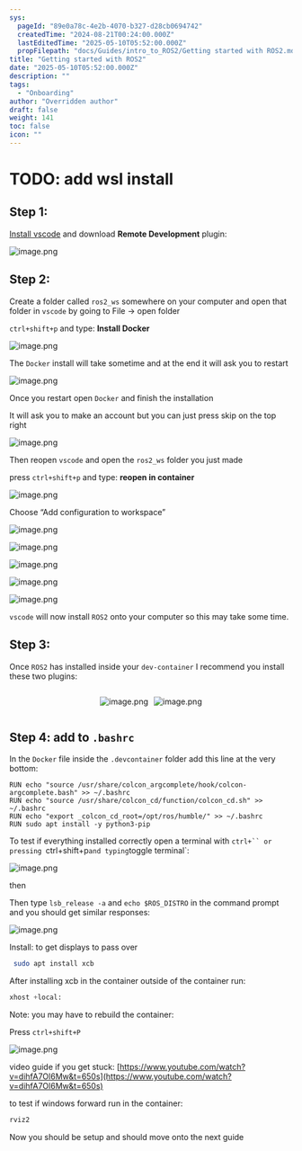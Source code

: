 ```yaml
---
sys:
  pageId: "89e0a78c-4e2b-4070-b327-d28cb0694742"
  createdTime: "2024-08-21T00:24:00.000Z"
  lastEditedTime: "2025-05-10T05:52:00.000Z"
  propFilepath: "docs/Guides/intro_to_ROS2/Getting started with ROS2.md"
title: "Getting started with ROS2"
date: "2025-05-10T05:52:00.000Z"
description: ""
tags:
  - "Onboarding"
author: "Overridden author"
draft: false
weight: 141
toc: false
icon: ""
---
```


# TODO: add wsl install

## Step 1:

[Install vscode](https://code.visualstudio.com/download) and download **Remote Development** plugin:

![image.png](https://prod-files-secure.s3.us-west-2.amazonaws.com/d518164a-d88e-44d1-a4ee-3adb3bd8bce0/efb52993-1881-4a40-b95e-6f020334f022/image.png?X-Amz-Algorithm=AWS4-HMAC-SHA256&X-Amz-Content-Sha256=UNSIGNED-PAYLOAD&X-Amz-Credential=ASIAZI2LB46673A2EKHK%2F20250615%2Fus-west-2%2Fs3%2Faws4_request&X-Amz-Date=20250615T230813Z&X-Amz-Expires=3600&X-Amz-Security-Token=IQoJb3JpZ2luX2VjEGQaCXVzLXdlc3QtMiJHMEUCIFINHQtDB76buCWsvBU6pTMJSE0lLW3pf9%2BslMyALGKkAiEAtBddJb8473DA5g5LbWcbdBOBlrvGTVUIR8kFBs0aCHcq%2FwMITRAAGgw2Mzc0MjMxODM4MDUiDAC24RSOVN8MYZ6UbyrcAx17OJ8iBlHQoEuXOlCyJ5vMXz%2FH1ifFddTQb3Yrw6tQJ3Rx5P2CHHE4GNYEt4mXx0n0GeEUh8INc4TQnUv5rNKJOprhwIArkHq%2Ba7vc160vyjD9DLIJuB9sj%2B3wTY5fM1xIdq%2BeltcAnQAYgutvLmgaacijTVgfLuYXVXUoYRv%2Bdm7cblqy55UOG0Am5uQe8JM8bMK%2Bul1Jma2Lm2gK47Hc86MH4wWCzrHOthORRkAakurelttyD9jQRbb9K4R6f67fXyiUEWw676t6o4Qnluo954hnXjlc32kzOHU36bp824yERsxEBDghTUCx2y%2BJNUKtlfjH2XOhCM3RZPXZzaRQ%2FlWq93RP6DzN4icTrI%2B8ML2ciiBRh42pRHiUx41ViWM8ehdbgCxSK4u%2BoLj8lwDq4ip9OLRj1Et3d90mx%2FIZVl9nefonxJzsnZcMAuRTVJTmlu7xQJs3kPqNGI1s0AgS5LtYXgdf9GNBLx9F%2B%2BYlIfNCkE%2BNTIX6SDY64Rn5gsem8XjdKxUrbaucjcIBC32z%2B2oXslOoSd4RXbBD3NKR4XntcpDTHCQwBqld8lfWfX6Kr%2FxzZmZtV96OnenEi5i2nO2LMvpWEJNZNzwHHFiTynQFTaTMQFm8LUiXMLHOvMIGOqUBHtSFvdg%2FFcMxZKD5q%2Fx7Srg6NZ7oU1NmI06q2IiV0x%2Bjj4Cu3wXrxkl%2FsN%2BT9rppEppAn0uY7JEimyiRO7sJsU0DsqmDxkk66KO6aouXLUwNLSYI4oNRyjsICzpeUsxtmo3JfoRKw0vvbS41GGmh7H9mph9N343V0EXPq%2BDSusyxvvPvzV93G0iAmOT38ITF3uI9pRJAe2r%2FGVgjc8389oVY%2BgEb&X-Amz-Signature=47170e527c34a814b894d76d034248e29b06a2ba1cf1eac9c7c854da46701cda&X-Amz-SignedHeaders=host&x-amz-checksum-mode=ENABLED&x-id=GetObject)

## Step 2:

Create a folder called `ros2_ws` somewhere on your computer and open that folder in `vscode` by going to File → open folder 

`ctrl+shift+p` and type: **Install Docker**

![image.png](https://prod-files-secure.s3.us-west-2.amazonaws.com/d518164a-d88e-44d1-a4ee-3adb3bd8bce0/2269dc0e-1cd5-47ff-bceb-c04ad9b2eab0/image.png?X-Amz-Algorithm=AWS4-HMAC-SHA256&X-Amz-Content-Sha256=UNSIGNED-PAYLOAD&X-Amz-Credential=ASIAZI2LB46673A2EKHK%2F20250615%2Fus-west-2%2Fs3%2Faws4_request&X-Amz-Date=20250615T230813Z&X-Amz-Expires=3600&X-Amz-Security-Token=IQoJb3JpZ2luX2VjEGQaCXVzLXdlc3QtMiJHMEUCIFINHQtDB76buCWsvBU6pTMJSE0lLW3pf9%2BslMyALGKkAiEAtBddJb8473DA5g5LbWcbdBOBlrvGTVUIR8kFBs0aCHcq%2FwMITRAAGgw2Mzc0MjMxODM4MDUiDAC24RSOVN8MYZ6UbyrcAx17OJ8iBlHQoEuXOlCyJ5vMXz%2FH1ifFddTQb3Yrw6tQJ3Rx5P2CHHE4GNYEt4mXx0n0GeEUh8INc4TQnUv5rNKJOprhwIArkHq%2Ba7vc160vyjD9DLIJuB9sj%2B3wTY5fM1xIdq%2BeltcAnQAYgutvLmgaacijTVgfLuYXVXUoYRv%2Bdm7cblqy55UOG0Am5uQe8JM8bMK%2Bul1Jma2Lm2gK47Hc86MH4wWCzrHOthORRkAakurelttyD9jQRbb9K4R6f67fXyiUEWw676t6o4Qnluo954hnXjlc32kzOHU36bp824yERsxEBDghTUCx2y%2BJNUKtlfjH2XOhCM3RZPXZzaRQ%2FlWq93RP6DzN4icTrI%2B8ML2ciiBRh42pRHiUx41ViWM8ehdbgCxSK4u%2BoLj8lwDq4ip9OLRj1Et3d90mx%2FIZVl9nefonxJzsnZcMAuRTVJTmlu7xQJs3kPqNGI1s0AgS5LtYXgdf9GNBLx9F%2B%2BYlIfNCkE%2BNTIX6SDY64Rn5gsem8XjdKxUrbaucjcIBC32z%2B2oXslOoSd4RXbBD3NKR4XntcpDTHCQwBqld8lfWfX6Kr%2FxzZmZtV96OnenEi5i2nO2LMvpWEJNZNzwHHFiTynQFTaTMQFm8LUiXMLHOvMIGOqUBHtSFvdg%2FFcMxZKD5q%2Fx7Srg6NZ7oU1NmI06q2IiV0x%2Bjj4Cu3wXrxkl%2FsN%2BT9rppEppAn0uY7JEimyiRO7sJsU0DsqmDxkk66KO6aouXLUwNLSYI4oNRyjsICzpeUsxtmo3JfoRKw0vvbS41GGmh7H9mph9N343V0EXPq%2BDSusyxvvPvzV93G0iAmOT38ITF3uI9pRJAe2r%2FGVgjc8389oVY%2BgEb&X-Amz-Signature=1d95aab2f35ff05e9aba11d34d3b32ced4dadbc301702aee6d80a382b0e11d65&X-Amz-SignedHeaders=host&x-amz-checksum-mode=ENABLED&x-id=GetObject)

The `Docker` install will take sometime and at the end it will ask you to restart

![image.png](https://prod-files-secure.s3.us-west-2.amazonaws.com/d518164a-d88e-44d1-a4ee-3adb3bd8bce0/ed233f78-be33-4b1f-b89c-9c346c0e961e/image.png?X-Amz-Algorithm=AWS4-HMAC-SHA256&X-Amz-Content-Sha256=UNSIGNED-PAYLOAD&X-Amz-Credential=ASIAZI2LB46673A2EKHK%2F20250615%2Fus-west-2%2Fs3%2Faws4_request&X-Amz-Date=20250615T230813Z&X-Amz-Expires=3600&X-Amz-Security-Token=IQoJb3JpZ2luX2VjEGQaCXVzLXdlc3QtMiJHMEUCIFINHQtDB76buCWsvBU6pTMJSE0lLW3pf9%2BslMyALGKkAiEAtBddJb8473DA5g5LbWcbdBOBlrvGTVUIR8kFBs0aCHcq%2FwMITRAAGgw2Mzc0MjMxODM4MDUiDAC24RSOVN8MYZ6UbyrcAx17OJ8iBlHQoEuXOlCyJ5vMXz%2FH1ifFddTQb3Yrw6tQJ3Rx5P2CHHE4GNYEt4mXx0n0GeEUh8INc4TQnUv5rNKJOprhwIArkHq%2Ba7vc160vyjD9DLIJuB9sj%2B3wTY5fM1xIdq%2BeltcAnQAYgutvLmgaacijTVgfLuYXVXUoYRv%2Bdm7cblqy55UOG0Am5uQe8JM8bMK%2Bul1Jma2Lm2gK47Hc86MH4wWCzrHOthORRkAakurelttyD9jQRbb9K4R6f67fXyiUEWw676t6o4Qnluo954hnXjlc32kzOHU36bp824yERsxEBDghTUCx2y%2BJNUKtlfjH2XOhCM3RZPXZzaRQ%2FlWq93RP6DzN4icTrI%2B8ML2ciiBRh42pRHiUx41ViWM8ehdbgCxSK4u%2BoLj8lwDq4ip9OLRj1Et3d90mx%2FIZVl9nefonxJzsnZcMAuRTVJTmlu7xQJs3kPqNGI1s0AgS5LtYXgdf9GNBLx9F%2B%2BYlIfNCkE%2BNTIX6SDY64Rn5gsem8XjdKxUrbaucjcIBC32z%2B2oXslOoSd4RXbBD3NKR4XntcpDTHCQwBqld8lfWfX6Kr%2FxzZmZtV96OnenEi5i2nO2LMvpWEJNZNzwHHFiTynQFTaTMQFm8LUiXMLHOvMIGOqUBHtSFvdg%2FFcMxZKD5q%2Fx7Srg6NZ7oU1NmI06q2IiV0x%2Bjj4Cu3wXrxkl%2FsN%2BT9rppEppAn0uY7JEimyiRO7sJsU0DsqmDxkk66KO6aouXLUwNLSYI4oNRyjsICzpeUsxtmo3JfoRKw0vvbS41GGmh7H9mph9N343V0EXPq%2BDSusyxvvPvzV93G0iAmOT38ITF3uI9pRJAe2r%2FGVgjc8389oVY%2BgEb&X-Amz-Signature=7fa7f7cb4016fefa2461bdd4b54e7548afd50d5faf41896b5284705b64ece776&X-Amz-SignedHeaders=host&x-amz-checksum-mode=ENABLED&x-id=GetObject)

Once you restart open `Docker` and finish the installation

It will ask you to make an account but you can just press skip on the top right

![image.png](https://prod-files-secure.s3.us-west-2.amazonaws.com/d518164a-d88e-44d1-a4ee-3adb3bd8bce0/21010ad9-1659-4fd9-9f59-9932a09b2a3d/image.png?X-Amz-Algorithm=AWS4-HMAC-SHA256&X-Amz-Content-Sha256=UNSIGNED-PAYLOAD&X-Amz-Credential=ASIAZI2LB46673A2EKHK%2F20250615%2Fus-west-2%2Fs3%2Faws4_request&X-Amz-Date=20250615T230813Z&X-Amz-Expires=3600&X-Amz-Security-Token=IQoJb3JpZ2luX2VjEGQaCXVzLXdlc3QtMiJHMEUCIFINHQtDB76buCWsvBU6pTMJSE0lLW3pf9%2BslMyALGKkAiEAtBddJb8473DA5g5LbWcbdBOBlrvGTVUIR8kFBs0aCHcq%2FwMITRAAGgw2Mzc0MjMxODM4MDUiDAC24RSOVN8MYZ6UbyrcAx17OJ8iBlHQoEuXOlCyJ5vMXz%2FH1ifFddTQb3Yrw6tQJ3Rx5P2CHHE4GNYEt4mXx0n0GeEUh8INc4TQnUv5rNKJOprhwIArkHq%2Ba7vc160vyjD9DLIJuB9sj%2B3wTY5fM1xIdq%2BeltcAnQAYgutvLmgaacijTVgfLuYXVXUoYRv%2Bdm7cblqy55UOG0Am5uQe8JM8bMK%2Bul1Jma2Lm2gK47Hc86MH4wWCzrHOthORRkAakurelttyD9jQRbb9K4R6f67fXyiUEWw676t6o4Qnluo954hnXjlc32kzOHU36bp824yERsxEBDghTUCx2y%2BJNUKtlfjH2XOhCM3RZPXZzaRQ%2FlWq93RP6DzN4icTrI%2B8ML2ciiBRh42pRHiUx41ViWM8ehdbgCxSK4u%2BoLj8lwDq4ip9OLRj1Et3d90mx%2FIZVl9nefonxJzsnZcMAuRTVJTmlu7xQJs3kPqNGI1s0AgS5LtYXgdf9GNBLx9F%2B%2BYlIfNCkE%2BNTIX6SDY64Rn5gsem8XjdKxUrbaucjcIBC32z%2B2oXslOoSd4RXbBD3NKR4XntcpDTHCQwBqld8lfWfX6Kr%2FxzZmZtV96OnenEi5i2nO2LMvpWEJNZNzwHHFiTynQFTaTMQFm8LUiXMLHOvMIGOqUBHtSFvdg%2FFcMxZKD5q%2Fx7Srg6NZ7oU1NmI06q2IiV0x%2Bjj4Cu3wXrxkl%2FsN%2BT9rppEppAn0uY7JEimyiRO7sJsU0DsqmDxkk66KO6aouXLUwNLSYI4oNRyjsICzpeUsxtmo3JfoRKw0vvbS41GGmh7H9mph9N343V0EXPq%2BDSusyxvvPvzV93G0iAmOT38ITF3uI9pRJAe2r%2FGVgjc8389oVY%2BgEb&X-Amz-Signature=6c359e79ad5c87aa9fde49dd2998ae7bc498808c0ffb3e7342567cfb2883be4f&X-Amz-SignedHeaders=host&x-amz-checksum-mode=ENABLED&x-id=GetObject)

Then reopen `vscode` and open the `ros2_ws` folder you just made

press `ctrl+shift+p` and type: **reopen in container**

![image.png](https://prod-files-secure.s3.us-west-2.amazonaws.com/d518164a-d88e-44d1-a4ee-3adb3bd8bce0/4e93b8c2-41ad-488c-8095-c74205196118/image.png?X-Amz-Algorithm=AWS4-HMAC-SHA256&X-Amz-Content-Sha256=UNSIGNED-PAYLOAD&X-Amz-Credential=ASIAZI2LB46673A2EKHK%2F20250615%2Fus-west-2%2Fs3%2Faws4_request&X-Amz-Date=20250615T230813Z&X-Amz-Expires=3600&X-Amz-Security-Token=IQoJb3JpZ2luX2VjEGQaCXVzLXdlc3QtMiJHMEUCIFINHQtDB76buCWsvBU6pTMJSE0lLW3pf9%2BslMyALGKkAiEAtBddJb8473DA5g5LbWcbdBOBlrvGTVUIR8kFBs0aCHcq%2FwMITRAAGgw2Mzc0MjMxODM4MDUiDAC24RSOVN8MYZ6UbyrcAx17OJ8iBlHQoEuXOlCyJ5vMXz%2FH1ifFddTQb3Yrw6tQJ3Rx5P2CHHE4GNYEt4mXx0n0GeEUh8INc4TQnUv5rNKJOprhwIArkHq%2Ba7vc160vyjD9DLIJuB9sj%2B3wTY5fM1xIdq%2BeltcAnQAYgutvLmgaacijTVgfLuYXVXUoYRv%2Bdm7cblqy55UOG0Am5uQe8JM8bMK%2Bul1Jma2Lm2gK47Hc86MH4wWCzrHOthORRkAakurelttyD9jQRbb9K4R6f67fXyiUEWw676t6o4Qnluo954hnXjlc32kzOHU36bp824yERsxEBDghTUCx2y%2BJNUKtlfjH2XOhCM3RZPXZzaRQ%2FlWq93RP6DzN4icTrI%2B8ML2ciiBRh42pRHiUx41ViWM8ehdbgCxSK4u%2BoLj8lwDq4ip9OLRj1Et3d90mx%2FIZVl9nefonxJzsnZcMAuRTVJTmlu7xQJs3kPqNGI1s0AgS5LtYXgdf9GNBLx9F%2B%2BYlIfNCkE%2BNTIX6SDY64Rn5gsem8XjdKxUrbaucjcIBC32z%2B2oXslOoSd4RXbBD3NKR4XntcpDTHCQwBqld8lfWfX6Kr%2FxzZmZtV96OnenEi5i2nO2LMvpWEJNZNzwHHFiTynQFTaTMQFm8LUiXMLHOvMIGOqUBHtSFvdg%2FFcMxZKD5q%2Fx7Srg6NZ7oU1NmI06q2IiV0x%2Bjj4Cu3wXrxkl%2FsN%2BT9rppEppAn0uY7JEimyiRO7sJsU0DsqmDxkk66KO6aouXLUwNLSYI4oNRyjsICzpeUsxtmo3JfoRKw0vvbS41GGmh7H9mph9N343V0EXPq%2BDSusyxvvPvzV93G0iAmOT38ITF3uI9pRJAe2r%2FGVgjc8389oVY%2BgEb&X-Amz-Signature=21d032a7429b006e3254073fdd144538d387a8d859b01d47d65cc4cecd69901e&X-Amz-SignedHeaders=host&x-amz-checksum-mode=ENABLED&x-id=GetObject)

Choose “Add configuration to workspace”

![image.png](https://prod-files-secure.s3.us-west-2.amazonaws.com/d518164a-d88e-44d1-a4ee-3adb3bd8bce0/9560b282-5060-4989-ba37-97e7b2c22476/image.png?X-Amz-Algorithm=AWS4-HMAC-SHA256&X-Amz-Content-Sha256=UNSIGNED-PAYLOAD&X-Amz-Credential=ASIAZI2LB46673A2EKHK%2F20250615%2Fus-west-2%2Fs3%2Faws4_request&X-Amz-Date=20250615T230813Z&X-Amz-Expires=3600&X-Amz-Security-Token=IQoJb3JpZ2luX2VjEGQaCXVzLXdlc3QtMiJHMEUCIFINHQtDB76buCWsvBU6pTMJSE0lLW3pf9%2BslMyALGKkAiEAtBddJb8473DA5g5LbWcbdBOBlrvGTVUIR8kFBs0aCHcq%2FwMITRAAGgw2Mzc0MjMxODM4MDUiDAC24RSOVN8MYZ6UbyrcAx17OJ8iBlHQoEuXOlCyJ5vMXz%2FH1ifFddTQb3Yrw6tQJ3Rx5P2CHHE4GNYEt4mXx0n0GeEUh8INc4TQnUv5rNKJOprhwIArkHq%2Ba7vc160vyjD9DLIJuB9sj%2B3wTY5fM1xIdq%2BeltcAnQAYgutvLmgaacijTVgfLuYXVXUoYRv%2Bdm7cblqy55UOG0Am5uQe8JM8bMK%2Bul1Jma2Lm2gK47Hc86MH4wWCzrHOthORRkAakurelttyD9jQRbb9K4R6f67fXyiUEWw676t6o4Qnluo954hnXjlc32kzOHU36bp824yERsxEBDghTUCx2y%2BJNUKtlfjH2XOhCM3RZPXZzaRQ%2FlWq93RP6DzN4icTrI%2B8ML2ciiBRh42pRHiUx41ViWM8ehdbgCxSK4u%2BoLj8lwDq4ip9OLRj1Et3d90mx%2FIZVl9nefonxJzsnZcMAuRTVJTmlu7xQJs3kPqNGI1s0AgS5LtYXgdf9GNBLx9F%2B%2BYlIfNCkE%2BNTIX6SDY64Rn5gsem8XjdKxUrbaucjcIBC32z%2B2oXslOoSd4RXbBD3NKR4XntcpDTHCQwBqld8lfWfX6Kr%2FxzZmZtV96OnenEi5i2nO2LMvpWEJNZNzwHHFiTynQFTaTMQFm8LUiXMLHOvMIGOqUBHtSFvdg%2FFcMxZKD5q%2Fx7Srg6NZ7oU1NmI06q2IiV0x%2Bjj4Cu3wXrxkl%2FsN%2BT9rppEppAn0uY7JEimyiRO7sJsU0DsqmDxkk66KO6aouXLUwNLSYI4oNRyjsICzpeUsxtmo3JfoRKw0vvbS41GGmh7H9mph9N343V0EXPq%2BDSusyxvvPvzV93G0iAmOT38ITF3uI9pRJAe2r%2FGVgjc8389oVY%2BgEb&X-Amz-Signature=5c90f7c992c35913e37d9f7854fc568b7b0b956ecc42af2d53ccecdbe814023d&X-Amz-SignedHeaders=host&x-amz-checksum-mode=ENABLED&x-id=GetObject)

![image.png](https://prod-files-secure.s3.us-west-2.amazonaws.com/d518164a-d88e-44d1-a4ee-3adb3bd8bce0/2ee63f81-886b-48e8-a553-dc6e5eac99e4/image.png?X-Amz-Algorithm=AWS4-HMAC-SHA256&X-Amz-Content-Sha256=UNSIGNED-PAYLOAD&X-Amz-Credential=ASIAZI2LB46673A2EKHK%2F20250615%2Fus-west-2%2Fs3%2Faws4_request&X-Amz-Date=20250615T230813Z&X-Amz-Expires=3600&X-Amz-Security-Token=IQoJb3JpZ2luX2VjEGQaCXVzLXdlc3QtMiJHMEUCIFINHQtDB76buCWsvBU6pTMJSE0lLW3pf9%2BslMyALGKkAiEAtBddJb8473DA5g5LbWcbdBOBlrvGTVUIR8kFBs0aCHcq%2FwMITRAAGgw2Mzc0MjMxODM4MDUiDAC24RSOVN8MYZ6UbyrcAx17OJ8iBlHQoEuXOlCyJ5vMXz%2FH1ifFddTQb3Yrw6tQJ3Rx5P2CHHE4GNYEt4mXx0n0GeEUh8INc4TQnUv5rNKJOprhwIArkHq%2Ba7vc160vyjD9DLIJuB9sj%2B3wTY5fM1xIdq%2BeltcAnQAYgutvLmgaacijTVgfLuYXVXUoYRv%2Bdm7cblqy55UOG0Am5uQe8JM8bMK%2Bul1Jma2Lm2gK47Hc86MH4wWCzrHOthORRkAakurelttyD9jQRbb9K4R6f67fXyiUEWw676t6o4Qnluo954hnXjlc32kzOHU36bp824yERsxEBDghTUCx2y%2BJNUKtlfjH2XOhCM3RZPXZzaRQ%2FlWq93RP6DzN4icTrI%2B8ML2ciiBRh42pRHiUx41ViWM8ehdbgCxSK4u%2BoLj8lwDq4ip9OLRj1Et3d90mx%2FIZVl9nefonxJzsnZcMAuRTVJTmlu7xQJs3kPqNGI1s0AgS5LtYXgdf9GNBLx9F%2B%2BYlIfNCkE%2BNTIX6SDY64Rn5gsem8XjdKxUrbaucjcIBC32z%2B2oXslOoSd4RXbBD3NKR4XntcpDTHCQwBqld8lfWfX6Kr%2FxzZmZtV96OnenEi5i2nO2LMvpWEJNZNzwHHFiTynQFTaTMQFm8LUiXMLHOvMIGOqUBHtSFvdg%2FFcMxZKD5q%2Fx7Srg6NZ7oU1NmI06q2IiV0x%2Bjj4Cu3wXrxkl%2FsN%2BT9rppEppAn0uY7JEimyiRO7sJsU0DsqmDxkk66KO6aouXLUwNLSYI4oNRyjsICzpeUsxtmo3JfoRKw0vvbS41GGmh7H9mph9N343V0EXPq%2BDSusyxvvPvzV93G0iAmOT38ITF3uI9pRJAe2r%2FGVgjc8389oVY%2BgEb&X-Amz-Signature=9772766d09e9a03cfe46cf92a474cf24f059141356f96fa67318634055849ab6&X-Amz-SignedHeaders=host&x-amz-checksum-mode=ENABLED&x-id=GetObject)

![image.png](https://prod-files-secure.s3.us-west-2.amazonaws.com/d518164a-d88e-44d1-a4ee-3adb3bd8bce0/ae1580b2-b048-407e-aed9-b584224a7a04/image.png?X-Amz-Algorithm=AWS4-HMAC-SHA256&X-Amz-Content-Sha256=UNSIGNED-PAYLOAD&X-Amz-Credential=ASIAZI2LB46673A2EKHK%2F20250615%2Fus-west-2%2Fs3%2Faws4_request&X-Amz-Date=20250615T230813Z&X-Amz-Expires=3600&X-Amz-Security-Token=IQoJb3JpZ2luX2VjEGQaCXVzLXdlc3QtMiJHMEUCIFINHQtDB76buCWsvBU6pTMJSE0lLW3pf9%2BslMyALGKkAiEAtBddJb8473DA5g5LbWcbdBOBlrvGTVUIR8kFBs0aCHcq%2FwMITRAAGgw2Mzc0MjMxODM4MDUiDAC24RSOVN8MYZ6UbyrcAx17OJ8iBlHQoEuXOlCyJ5vMXz%2FH1ifFddTQb3Yrw6tQJ3Rx5P2CHHE4GNYEt4mXx0n0GeEUh8INc4TQnUv5rNKJOprhwIArkHq%2Ba7vc160vyjD9DLIJuB9sj%2B3wTY5fM1xIdq%2BeltcAnQAYgutvLmgaacijTVgfLuYXVXUoYRv%2Bdm7cblqy55UOG0Am5uQe8JM8bMK%2Bul1Jma2Lm2gK47Hc86MH4wWCzrHOthORRkAakurelttyD9jQRbb9K4R6f67fXyiUEWw676t6o4Qnluo954hnXjlc32kzOHU36bp824yERsxEBDghTUCx2y%2BJNUKtlfjH2XOhCM3RZPXZzaRQ%2FlWq93RP6DzN4icTrI%2B8ML2ciiBRh42pRHiUx41ViWM8ehdbgCxSK4u%2BoLj8lwDq4ip9OLRj1Et3d90mx%2FIZVl9nefonxJzsnZcMAuRTVJTmlu7xQJs3kPqNGI1s0AgS5LtYXgdf9GNBLx9F%2B%2BYlIfNCkE%2BNTIX6SDY64Rn5gsem8XjdKxUrbaucjcIBC32z%2B2oXslOoSd4RXbBD3NKR4XntcpDTHCQwBqld8lfWfX6Kr%2FxzZmZtV96OnenEi5i2nO2LMvpWEJNZNzwHHFiTynQFTaTMQFm8LUiXMLHOvMIGOqUBHtSFvdg%2FFcMxZKD5q%2Fx7Srg6NZ7oU1NmI06q2IiV0x%2Bjj4Cu3wXrxkl%2FsN%2BT9rppEppAn0uY7JEimyiRO7sJsU0DsqmDxkk66KO6aouXLUwNLSYI4oNRyjsICzpeUsxtmo3JfoRKw0vvbS41GGmh7H9mph9N343V0EXPq%2BDSusyxvvPvzV93G0iAmOT38ITF3uI9pRJAe2r%2FGVgjc8389oVY%2BgEb&X-Amz-Signature=0915869ae4b7d1237c35d2067325bebd5349b64b23e8d5a73004551dca43c8ec&X-Amz-SignedHeaders=host&x-amz-checksum-mode=ENABLED&x-id=GetObject)

![image.png](https://prod-files-secure.s3.us-west-2.amazonaws.com/d518164a-d88e-44d1-a4ee-3adb3bd8bce0/53255b28-f75e-430f-b9e3-c0ac8577e42b/image.png?X-Amz-Algorithm=AWS4-HMAC-SHA256&X-Amz-Content-Sha256=UNSIGNED-PAYLOAD&X-Amz-Credential=ASIAZI2LB46673A2EKHK%2F20250615%2Fus-west-2%2Fs3%2Faws4_request&X-Amz-Date=20250615T230813Z&X-Amz-Expires=3600&X-Amz-Security-Token=IQoJb3JpZ2luX2VjEGQaCXVzLXdlc3QtMiJHMEUCIFINHQtDB76buCWsvBU6pTMJSE0lLW3pf9%2BslMyALGKkAiEAtBddJb8473DA5g5LbWcbdBOBlrvGTVUIR8kFBs0aCHcq%2FwMITRAAGgw2Mzc0MjMxODM4MDUiDAC24RSOVN8MYZ6UbyrcAx17OJ8iBlHQoEuXOlCyJ5vMXz%2FH1ifFddTQb3Yrw6tQJ3Rx5P2CHHE4GNYEt4mXx0n0GeEUh8INc4TQnUv5rNKJOprhwIArkHq%2Ba7vc160vyjD9DLIJuB9sj%2B3wTY5fM1xIdq%2BeltcAnQAYgutvLmgaacijTVgfLuYXVXUoYRv%2Bdm7cblqy55UOG0Am5uQe8JM8bMK%2Bul1Jma2Lm2gK47Hc86MH4wWCzrHOthORRkAakurelttyD9jQRbb9K4R6f67fXyiUEWw676t6o4Qnluo954hnXjlc32kzOHU36bp824yERsxEBDghTUCx2y%2BJNUKtlfjH2XOhCM3RZPXZzaRQ%2FlWq93RP6DzN4icTrI%2B8ML2ciiBRh42pRHiUx41ViWM8ehdbgCxSK4u%2BoLj8lwDq4ip9OLRj1Et3d90mx%2FIZVl9nefonxJzsnZcMAuRTVJTmlu7xQJs3kPqNGI1s0AgS5LtYXgdf9GNBLx9F%2B%2BYlIfNCkE%2BNTIX6SDY64Rn5gsem8XjdKxUrbaucjcIBC32z%2B2oXslOoSd4RXbBD3NKR4XntcpDTHCQwBqld8lfWfX6Kr%2FxzZmZtV96OnenEi5i2nO2LMvpWEJNZNzwHHFiTynQFTaTMQFm8LUiXMLHOvMIGOqUBHtSFvdg%2FFcMxZKD5q%2Fx7Srg6NZ7oU1NmI06q2IiV0x%2Bjj4Cu3wXrxkl%2FsN%2BT9rppEppAn0uY7JEimyiRO7sJsU0DsqmDxkk66KO6aouXLUwNLSYI4oNRyjsICzpeUsxtmo3JfoRKw0vvbS41GGmh7H9mph9N343V0EXPq%2BDSusyxvvPvzV93G0iAmOT38ITF3uI9pRJAe2r%2FGVgjc8389oVY%2BgEb&X-Amz-Signature=b1299da8bb38dfc2bb6b1756b2ebfff87806e1f92df64587df6da5f58d140395&X-Amz-SignedHeaders=host&x-amz-checksum-mode=ENABLED&x-id=GetObject)

![image.png](https://prod-files-secure.s3.us-west-2.amazonaws.com/d518164a-d88e-44d1-a4ee-3adb3bd8bce0/7c562767-5af9-4ffb-97d1-327bcdf4ee00/image.png?X-Amz-Algorithm=AWS4-HMAC-SHA256&X-Amz-Content-Sha256=UNSIGNED-PAYLOAD&X-Amz-Credential=ASIAZI2LB46673A2EKHK%2F20250615%2Fus-west-2%2Fs3%2Faws4_request&X-Amz-Date=20250615T230813Z&X-Amz-Expires=3600&X-Amz-Security-Token=IQoJb3JpZ2luX2VjEGQaCXVzLXdlc3QtMiJHMEUCIFINHQtDB76buCWsvBU6pTMJSE0lLW3pf9%2BslMyALGKkAiEAtBddJb8473DA5g5LbWcbdBOBlrvGTVUIR8kFBs0aCHcq%2FwMITRAAGgw2Mzc0MjMxODM4MDUiDAC24RSOVN8MYZ6UbyrcAx17OJ8iBlHQoEuXOlCyJ5vMXz%2FH1ifFddTQb3Yrw6tQJ3Rx5P2CHHE4GNYEt4mXx0n0GeEUh8INc4TQnUv5rNKJOprhwIArkHq%2Ba7vc160vyjD9DLIJuB9sj%2B3wTY5fM1xIdq%2BeltcAnQAYgutvLmgaacijTVgfLuYXVXUoYRv%2Bdm7cblqy55UOG0Am5uQe8JM8bMK%2Bul1Jma2Lm2gK47Hc86MH4wWCzrHOthORRkAakurelttyD9jQRbb9K4R6f67fXyiUEWw676t6o4Qnluo954hnXjlc32kzOHU36bp824yERsxEBDghTUCx2y%2BJNUKtlfjH2XOhCM3RZPXZzaRQ%2FlWq93RP6DzN4icTrI%2B8ML2ciiBRh42pRHiUx41ViWM8ehdbgCxSK4u%2BoLj8lwDq4ip9OLRj1Et3d90mx%2FIZVl9nefonxJzsnZcMAuRTVJTmlu7xQJs3kPqNGI1s0AgS5LtYXgdf9GNBLx9F%2B%2BYlIfNCkE%2BNTIX6SDY64Rn5gsem8XjdKxUrbaucjcIBC32z%2B2oXslOoSd4RXbBD3NKR4XntcpDTHCQwBqld8lfWfX6Kr%2FxzZmZtV96OnenEi5i2nO2LMvpWEJNZNzwHHFiTynQFTaTMQFm8LUiXMLHOvMIGOqUBHtSFvdg%2FFcMxZKD5q%2Fx7Srg6NZ7oU1NmI06q2IiV0x%2Bjj4Cu3wXrxkl%2FsN%2BT9rppEppAn0uY7JEimyiRO7sJsU0DsqmDxkk66KO6aouXLUwNLSYI4oNRyjsICzpeUsxtmo3JfoRKw0vvbS41GGmh7H9mph9N343V0EXPq%2BDSusyxvvPvzV93G0iAmOT38ITF3uI9pRJAe2r%2FGVgjc8389oVY%2BgEb&X-Amz-Signature=572956e5cdf39351bda2006a2d761e94df5873feb931795fdc14098ce86d7efd&X-Amz-SignedHeaders=host&x-amz-checksum-mode=ENABLED&x-id=GetObject)

`vscode` will now install `ROS2` onto your computer so this may take some time.

## Step 3:

Once `ROS2` has installed inside your `dev-container` I recommend you install these two plugins:

<div style="display: flex;flex-direction: row; column-gap:10px; max-width: 630px;justify-content: center;">
<div>

![image.png](https://prod-files-secure.s3.us-west-2.amazonaws.com/d518164a-d88e-44d1-a4ee-3adb3bd8bce0/3fc3d550-5a54-4ba1-ba6b-faa01cdb7369/image.png?X-Amz-Algorithm=AWS4-HMAC-SHA256&X-Amz-Content-Sha256=UNSIGNED-PAYLOAD&X-Amz-Credential=ASIAZI2LB466R6GD2HEG%2F20250615%2Fus-west-2%2Fs3%2Faws4_request&X-Amz-Date=20250615T230820Z&X-Amz-Expires=3600&X-Amz-Security-Token=IQoJb3JpZ2luX2VjEGUaCXVzLXdlc3QtMiJGMEQCIHxCxDiScktxnA6WolNS9CtheVhlq0msX6cJoRjnWm68AiAonq%2FTfv1sYwaQjfsNw98w0M5Rovq8rBMDTEPYNacYsyr%2FAwhOEAAaDDYzNzQyMzE4MzgwNSIMU1enjfbI440r3HTnKtwDClJMZwobBXun5nX2wwIR%2BoQS3smp%2Fe3Gv9Tjs%2Bx4pkVX6w8%2BkrPnzFqj%2FDhsHnQkoDVmPt33Aw27IH1ajdgPcK5TWhMjzqr%2FQBGyaFC4kpOthQUNSTJih4lp%2Fr1IwZ5pZ6h%2B%2B6avQrlHdpkdYA5yql2Rq%2FnCQonWelfREpzo1maC4mTVjTpby9x%2B3v1qL7EsYjNIrJ6JmNK1RsdHg0AXcH5T4Fd3yP2o%2FfYfFmbKHuhoUI5wsp9xqJUWnMW5XpLmKwgLSN%2F3tBlPaQqWu%2Bnlo4a4L5TwFRwfipGyxTemJKwAhKVWnfaKBRX7EsTRThAMUhJrAVjgIcDeWPogF6cO5bCSWa6UdO6JFzObyw%2Fy6HfPIb9ucA3HGgfprDXZ4lKGkK0M%2FlHrzyakKfZZj%2BfznA9E9zevt3D7i7%2FR2Ss%2BdmwfhnzYW2aNwB72qdjoUQdI1BPj1AEou5jRBlm4rM%2Bslyr7odwaZpRKGLPqSkD8%2BZ1s8FGZKA8R8AACC%2Fi54OBNNam%2FXF7Mu7lMJsCFe1x1Iylq%2FDTUpmWNKPgbTSlxEiPOrLSGmlTHNmqCg4wQyfv3gWDTNlos7nf9Nx8uX5tjRARPAZ7nRLmbEn3x4hr4JGnF8KEemSNhErCOKsEwt9e8wgY6pgG96KXsIG73PDPjAPfoaatHLaDuVpOCF7Q6IWDakd4z%2BESRbAfbbha1YYB2rYxLmVn4Vv7NaxJFpwUTDvKJhdIcEhQxvhLqk83oiHiTsVN7q7kYtAB%2Bu86BKQYzThsoELJIFIrkb17hzHOHQTHfrgBTebCpk%2Fu5qnF6GE%2FyCVUIdFf6vszG8kqNgONxtJSIOVx9vg6slaFEmdrnp9txmv4IvcPglcoQ&X-Amz-Signature=5bb5b936a629e561d0985f0e7a2af910844b9c6c488ca3854573dd056839ef68&X-Amz-SignedHeaders=host&x-amz-checksum-mode=ENABLED&x-id=GetObject)

</div>
<div>

![image.png](https://prod-files-secure.s3.us-west-2.amazonaws.com/d518164a-d88e-44d1-a4ee-3adb3bd8bce0/d994cc66-13c2-4093-a5a3-f84cf4601a82/image.png?X-Amz-Algorithm=AWS4-HMAC-SHA256&X-Amz-Content-Sha256=UNSIGNED-PAYLOAD&X-Amz-Credential=ASIAZI2LB466RXRW7THH%2F20250615%2Fus-west-2%2Fs3%2Faws4_request&X-Amz-Date=20250615T230821Z&X-Amz-Expires=3600&X-Amz-Security-Token=IQoJb3JpZ2luX2VjEGQaCXVzLXdlc3QtMiJIMEYCIQCOlubC7THUgYovDPDB4gBSIziTzzmDdZS5EQ8PrnU%2FxgIhAIEe0cNPingH%2BgEbGGRsWLYRT0lMDR1SFSeVM1FUiI9WKv8DCE0QABoMNjM3NDIzMTgzODA1IgyTsroweQ7dDyybhSIq3AMWEER6dRmJLInOPfmLthdvjOGYy3EqHtOfixtU2KLiotnjvqzTBrwfG3yUhyjiPewLSxiLHO1Qq1ZSe9TNK655D5fAesHu7X6dTKA8eWAHpTT%2F6UnpUcOvVOUH1eqJkVV7iDw0zPwgLA0k8gco6VcYinSAHCxmwMJ0TEtPjPvwU6ZAFZ1ScLy1AsdCNcqrUHGYz73kIwJVEkiT1IzYHcvImbQjEBTc8zQyVMbqxPeFunOFoirQj6Xt6Yf%2FVdkWbB92IZoGtGl13HEsxZZ%2FbRo%2FdbIxj%2Fu1tkLbJngEcmbfYPDSfqNZZdXeZobUoAkUl%2F%2B2sDJQtesaoU4vYN%2FQ%2FsvGLQ0pOYpL657RU5ehWUtziFIiYDyvr5xPVrX3i2Du5U6HMohB%2BwXJwQ0ubjKerzaOhLs6C2kKZDoI8XZsuQU3eFAeyw99ECaYxWiMEwqcEFe8tBQzs46TBcorwNWBMw6H9Tgo7YSOFpV9nXhMpBirN8q%2FIgr3mv5cuiHAjAJTBGIRJnflkcNrJfahPSafbiDG5k2PQzlTsDSf%2Bw2nVB51pv38BkSoT535qjmnP5rjRNs3ms6xe1nNhdD9D%2BfBXie1hbn8kp5cb3uwExDAm0%2B7cfEaGNASD7HVKQVmTjDNzrzCBjqkAdop6P5RjfHaqRdVw7B72%2FqUArd%2BbfPF7UssFFb0en1Nu8C9RO8Nmz5hBHIKbf9PsuklS55jxB80umcnRrDsGw0bh959v2SBpF2Bs2Qg4grK%2BTKAqPmaNgrExSNw8jzE%2F7YTTKQnab6s6K0PGf31AWj40otqJEuF8GBLUPZ8EwAZ%2B4ujz4E0HgW1oAfiNo47uSNHx407kJSbyaMlHg%2FexHLOzL9y&X-Amz-Signature=2bb521d8f7d8e28ab504d335a407a76083cbceb8cb225eda626495eba902b16c&X-Amz-SignedHeaders=host&x-amz-checksum-mode=ENABLED&x-id=GetObject)

</div>
</div>

## Step 4: add to `.bashrc`

In the `Docker` file inside the `.devcontainer` folder add this line at the very bottom: 

```docker
RUN echo "source /usr/share/colcon_argcomplete/hook/colcon-argcomplete.bash" >> ~/.bashrc
RUN echo "source /usr/share/colcon_cd/function/colcon_cd.sh" >> ~/.bashrc
RUN echo "export _colcon_cd_root=/opt/ros/humble/" >> ~/.bashrc
RUN sudo apt install -y python3-pip 
```

To test if everything installed correctly open a terminal with `ctrl+`` or pressing `ctrl+shift+p` and typing `toggle terminal`:

![image.png](https://prod-files-secure.s3.us-west-2.amazonaws.com/d518164a-d88e-44d1-a4ee-3adb3bd8bce0/6a4943d8-b04e-4c02-9a58-775f3384d1a5/image.png?X-Amz-Algorithm=AWS4-HMAC-SHA256&X-Amz-Content-Sha256=UNSIGNED-PAYLOAD&X-Amz-Credential=ASIAZI2LB46673A2EKHK%2F20250615%2Fus-west-2%2Fs3%2Faws4_request&X-Amz-Date=20250615T230813Z&X-Amz-Expires=3600&X-Amz-Security-Token=IQoJb3JpZ2luX2VjEGQaCXVzLXdlc3QtMiJHMEUCIFINHQtDB76buCWsvBU6pTMJSE0lLW3pf9%2BslMyALGKkAiEAtBddJb8473DA5g5LbWcbdBOBlrvGTVUIR8kFBs0aCHcq%2FwMITRAAGgw2Mzc0MjMxODM4MDUiDAC24RSOVN8MYZ6UbyrcAx17OJ8iBlHQoEuXOlCyJ5vMXz%2FH1ifFddTQb3Yrw6tQJ3Rx5P2CHHE4GNYEt4mXx0n0GeEUh8INc4TQnUv5rNKJOprhwIArkHq%2Ba7vc160vyjD9DLIJuB9sj%2B3wTY5fM1xIdq%2BeltcAnQAYgutvLmgaacijTVgfLuYXVXUoYRv%2Bdm7cblqy55UOG0Am5uQe8JM8bMK%2Bul1Jma2Lm2gK47Hc86MH4wWCzrHOthORRkAakurelttyD9jQRbb9K4R6f67fXyiUEWw676t6o4Qnluo954hnXjlc32kzOHU36bp824yERsxEBDghTUCx2y%2BJNUKtlfjH2XOhCM3RZPXZzaRQ%2FlWq93RP6DzN4icTrI%2B8ML2ciiBRh42pRHiUx41ViWM8ehdbgCxSK4u%2BoLj8lwDq4ip9OLRj1Et3d90mx%2FIZVl9nefonxJzsnZcMAuRTVJTmlu7xQJs3kPqNGI1s0AgS5LtYXgdf9GNBLx9F%2B%2BYlIfNCkE%2BNTIX6SDY64Rn5gsem8XjdKxUrbaucjcIBC32z%2B2oXslOoSd4RXbBD3NKR4XntcpDTHCQwBqld8lfWfX6Kr%2FxzZmZtV96OnenEi5i2nO2LMvpWEJNZNzwHHFiTynQFTaTMQFm8LUiXMLHOvMIGOqUBHtSFvdg%2FFcMxZKD5q%2Fx7Srg6NZ7oU1NmI06q2IiV0x%2Bjj4Cu3wXrxkl%2FsN%2BT9rppEppAn0uY7JEimyiRO7sJsU0DsqmDxkk66KO6aouXLUwNLSYI4oNRyjsICzpeUsxtmo3JfoRKw0vvbS41GGmh7H9mph9N343V0EXPq%2BDSusyxvvPvzV93G0iAmOT38ITF3uI9pRJAe2r%2FGVgjc8389oVY%2BgEb&X-Amz-Signature=762786584c67458c44587751b88149d60823c2b41ba4fdf27fa1067423aeab1f&X-Amz-SignedHeaders=host&x-amz-checksum-mode=ENABLED&x-id=GetObject)

then 

Then type `lsb_release -a` and `echo $ROS_DISTRO` in the command prompt and you should get similar responses:

![image.png](https://prod-files-secure.s3.us-west-2.amazonaws.com/d518164a-d88e-44d1-a4ee-3adb3bd8bce0/3e635dec-a805-4e85-8b9e-d000e5b71a4e/image.png?X-Amz-Algorithm=AWS4-HMAC-SHA256&X-Amz-Content-Sha256=UNSIGNED-PAYLOAD&X-Amz-Credential=ASIAZI2LB46673A2EKHK%2F20250615%2Fus-west-2%2Fs3%2Faws4_request&X-Amz-Date=20250615T230813Z&X-Amz-Expires=3600&X-Amz-Security-Token=IQoJb3JpZ2luX2VjEGQaCXVzLXdlc3QtMiJHMEUCIFINHQtDB76buCWsvBU6pTMJSE0lLW3pf9%2BslMyALGKkAiEAtBddJb8473DA5g5LbWcbdBOBlrvGTVUIR8kFBs0aCHcq%2FwMITRAAGgw2Mzc0MjMxODM4MDUiDAC24RSOVN8MYZ6UbyrcAx17OJ8iBlHQoEuXOlCyJ5vMXz%2FH1ifFddTQb3Yrw6tQJ3Rx5P2CHHE4GNYEt4mXx0n0GeEUh8INc4TQnUv5rNKJOprhwIArkHq%2Ba7vc160vyjD9DLIJuB9sj%2B3wTY5fM1xIdq%2BeltcAnQAYgutvLmgaacijTVgfLuYXVXUoYRv%2Bdm7cblqy55UOG0Am5uQe8JM8bMK%2Bul1Jma2Lm2gK47Hc86MH4wWCzrHOthORRkAakurelttyD9jQRbb9K4R6f67fXyiUEWw676t6o4Qnluo954hnXjlc32kzOHU36bp824yERsxEBDghTUCx2y%2BJNUKtlfjH2XOhCM3RZPXZzaRQ%2FlWq93RP6DzN4icTrI%2B8ML2ciiBRh42pRHiUx41ViWM8ehdbgCxSK4u%2BoLj8lwDq4ip9OLRj1Et3d90mx%2FIZVl9nefonxJzsnZcMAuRTVJTmlu7xQJs3kPqNGI1s0AgS5LtYXgdf9GNBLx9F%2B%2BYlIfNCkE%2BNTIX6SDY64Rn5gsem8XjdKxUrbaucjcIBC32z%2B2oXslOoSd4RXbBD3NKR4XntcpDTHCQwBqld8lfWfX6Kr%2FxzZmZtV96OnenEi5i2nO2LMvpWEJNZNzwHHFiTynQFTaTMQFm8LUiXMLHOvMIGOqUBHtSFvdg%2FFcMxZKD5q%2Fx7Srg6NZ7oU1NmI06q2IiV0x%2Bjj4Cu3wXrxkl%2FsN%2BT9rppEppAn0uY7JEimyiRO7sJsU0DsqmDxkk66KO6aouXLUwNLSYI4oNRyjsICzpeUsxtmo3JfoRKw0vvbS41GGmh7H9mph9N343V0EXPq%2BDSusyxvvPvzV93G0iAmOT38ITF3uI9pRJAe2r%2FGVgjc8389oVY%2BgEb&X-Amz-Signature=eef9da443308a25d6d981926755679f66ec635de62b8e8f18e1dcbb9c232ebe7&X-Amz-SignedHeaders=host&x-amz-checksum-mode=ENABLED&x-id=GetObject)

Install:  to get displays to pass over

```bash
 sudo apt install xcb
```

After installing xcb in the container outside of the container run:

```python
xhost +local:
```

Note: you may have to rebuild the container:

Press `ctrl+shift+P`

![image.png](https://prod-files-secure.s3.us-west-2.amazonaws.com/d518164a-d88e-44d1-a4ee-3adb3bd8bce0/6c2be660-2618-4c38-9c26-53554f7a0b7b/image.png?X-Amz-Algorithm=AWS4-HMAC-SHA256&X-Amz-Content-Sha256=UNSIGNED-PAYLOAD&X-Amz-Credential=ASIAZI2LB46673A2EKHK%2F20250615%2Fus-west-2%2Fs3%2Faws4_request&X-Amz-Date=20250615T230813Z&X-Amz-Expires=3600&X-Amz-Security-Token=IQoJb3JpZ2luX2VjEGQaCXVzLXdlc3QtMiJHMEUCIFINHQtDB76buCWsvBU6pTMJSE0lLW3pf9%2BslMyALGKkAiEAtBddJb8473DA5g5LbWcbdBOBlrvGTVUIR8kFBs0aCHcq%2FwMITRAAGgw2Mzc0MjMxODM4MDUiDAC24RSOVN8MYZ6UbyrcAx17OJ8iBlHQoEuXOlCyJ5vMXz%2FH1ifFddTQb3Yrw6tQJ3Rx5P2CHHE4GNYEt4mXx0n0GeEUh8INc4TQnUv5rNKJOprhwIArkHq%2Ba7vc160vyjD9DLIJuB9sj%2B3wTY5fM1xIdq%2BeltcAnQAYgutvLmgaacijTVgfLuYXVXUoYRv%2Bdm7cblqy55UOG0Am5uQe8JM8bMK%2Bul1Jma2Lm2gK47Hc86MH4wWCzrHOthORRkAakurelttyD9jQRbb9K4R6f67fXyiUEWw676t6o4Qnluo954hnXjlc32kzOHU36bp824yERsxEBDghTUCx2y%2BJNUKtlfjH2XOhCM3RZPXZzaRQ%2FlWq93RP6DzN4icTrI%2B8ML2ciiBRh42pRHiUx41ViWM8ehdbgCxSK4u%2BoLj8lwDq4ip9OLRj1Et3d90mx%2FIZVl9nefonxJzsnZcMAuRTVJTmlu7xQJs3kPqNGI1s0AgS5LtYXgdf9GNBLx9F%2B%2BYlIfNCkE%2BNTIX6SDY64Rn5gsem8XjdKxUrbaucjcIBC32z%2B2oXslOoSd4RXbBD3NKR4XntcpDTHCQwBqld8lfWfX6Kr%2FxzZmZtV96OnenEi5i2nO2LMvpWEJNZNzwHHFiTynQFTaTMQFm8LUiXMLHOvMIGOqUBHtSFvdg%2FFcMxZKD5q%2Fx7Srg6NZ7oU1NmI06q2IiV0x%2Bjj4Cu3wXrxkl%2FsN%2BT9rppEppAn0uY7JEimyiRO7sJsU0DsqmDxkk66KO6aouXLUwNLSYI4oNRyjsICzpeUsxtmo3JfoRKw0vvbS41GGmh7H9mph9N343V0EXPq%2BDSusyxvvPvzV93G0iAmOT38ITF3uI9pRJAe2r%2FGVgjc8389oVY%2BgEb&X-Amz-Signature=1511e5a538df8a1cfdc3a60c95681c0cb322e0935bb1024797941f59ebfffe31&X-Amz-SignedHeaders=host&x-amz-checksum-mode=ENABLED&x-id=GetObject)

video guide if you get stuck: [https://www.youtube.com/watch?v=dihfA7Ol6Mw&t=650s](https://www.youtube.com/watch?v=dihfA7Ol6Mw&t=650s)

to test if windows forward run in the container:

```bash
rviz2
```

Now you should be setup and should move onto the next guide 
